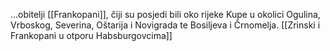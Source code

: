 
...obitelji [[Frankopani]], čiji su posjedi bili oko rijeke Kupe u okolici Ogulina, Vrboskog, Severina, Oštarija i Novigrada te Bosiljeva i Črnomelja. [[Zrinski i Frankopani u otporu Habsburgovcima]]
